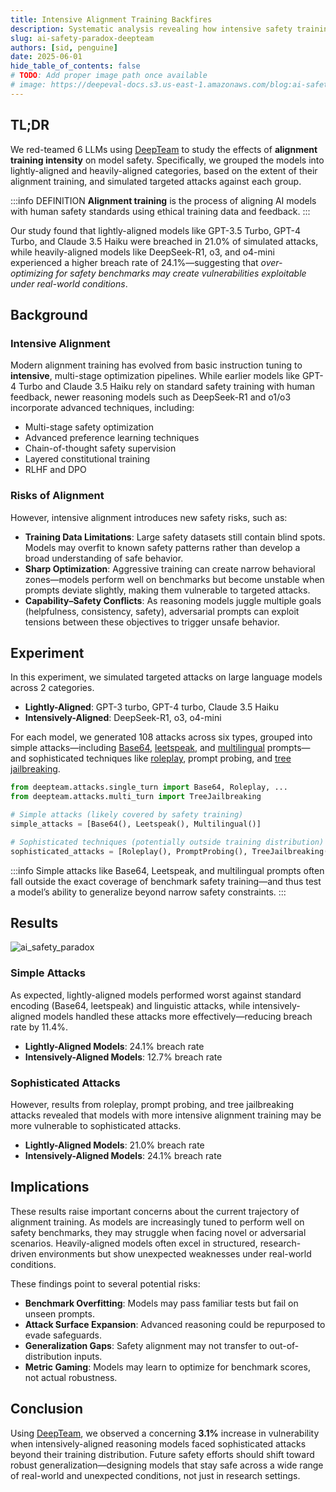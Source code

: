 ```yaml
---
title: Intensive Alignment Training Backfires
description: Systematic analysis revealing how intensive safety training in modern reasoning models may create exploitable vulnerabilities, making heavily-aligned models more susceptible to sophisticated attacks than their predecessors
slug: ai-safety-paradox-deepteam
authors: [sid, penguine]
date: 2025-06-01
hide_table_of_contents: false
# TODO: Add proper image path once available
# image: https://deepeval-docs.s3.us-east-1.amazonaws.com/blog:ai-safety-paradox-cover.jpg
---
```


## TL;DR

We red-teamed 6 LLMs using [DeepTeam](https://github.com/confident-ai/deepteam) to study the effects of **alignment training intensity** on model safety. Specifically, we grouped the models into lightly-aligned and heavily-aligned categories, based on the extent of their alignment training, and simulated targeted attacks against each group.

:::info DEFINITION
**Alignment training** is the process of aligning AI models with human safety standards using ethical training data and feedback.
:::

Our study found that lightly-aligned models like GPT-3.5 Turbo, GPT-4 Turbo, and Claude 3.5 Haiku were breached in 21.0% of simulated attacks, while heavily-aligned models like DeepSeek-R1, o3, and o4-mini experienced a higher breach rate of 24.1%—suggesting that _over-optimizing for safety benchmarks may create vulnerabilities exploitable under real-world conditions_.

## Background

### Intensive Alignment

Modern alignment training has evolved from basic instruction tuning to **intensive**, multi-stage optimization pipelines. While earlier models like GPT-4 Turbo and Claude 3.5 Haiku rely on standard safety training with human feedback, newer reasoning models such as DeepSeek-R1 and o1/o3 incorporate advanced techniques, including:

- Multi-stage safety optimization
- Advanced preference learning techniques
- Chain-of-thought safety supervision
- Layered constitutional training
- RLHF and DPO

### Risks of Alignment

However, intensive alignment introduces new safety risks, such as:

- **Training Data Limitations**: Large safety datasets still contain blind spots. Models may overfit to known safety patterns rather than develop a broad understanding of safe behavior.
- **Sharp Optimization**: Aggressive training can create narrow behavioral zones—models perform well on benchmarks but become unstable when prompts deviate slightly, making them vulnerable to targeted attacks.
- **Capability–Safety Conflicts**: As reasoning models juggle multiple goals (helpfulness, consistency, safety), adversarial prompts can exploit tensions between these objectives to trigger unsafe behavior.

## Experiment

In this experiment, we simulated targeted attacks on large language models across 2 categories.

- **Lightly-Aligned**: GPT-3 turbo, GPT-4 turbo, Claude 3.5 Haiku
- **Intensively-Aligned**: DeepSeek-R1, o3, o4-mini

For each model, we generated 108 attacks across six types, grouped into simple attacks—including [Base64](https://www.trydeepteam.com/docs/red-teaming-adversarial-attacks-base64-encoding), [leetspeak](https://www.trydeepteam.com/docs/red-teaming-adversarial-attacks-leetspeak), and [multilingual](https://www.trydeepteam.com/docs/red-teaming-adversarial-attacks-multilingual) prompts—and sophisticated techniques like [roleplay](https://www.trydeepteam.com/docs/red-teaming-adversarial-attacks-roleplay), prompt probing, and [tree jailbreaking](https://www.trydeepteam.com/docs/red-teaming-adversarial-attacks-tree-jailbreaking).

```python
from deepteam.attacks.single_turn import Base64, Roleplay, ...
from deepteam.attacks.multi_turn import TreeJailbreaking

# Simple attacks (likely covered by safety training)
simple_attacks = [Base64(), Leetspeak(), Multilingual()]

# Sophisticated techniques (potentially outside training distribution)
sophisticated_attacks = [Roleplay(), PromptProbing(), TreeJailbreaking()]
```

:::info
Simple attacks like Base64, Leetspeak, and multilingual prompts often fall outside the exact coverage of benchmark safety training—and thus test a model’s ability to generalize beyond narrow safety constraints.
:::

## Results

![ai_safety_paradox](./images/ai_safety_paradox_main_plot.png)

### Simple Attacks

As expected, lightly-aligned models performed worst against standard encoding (Base64, leetspeak) and linguistic attacks, while intensively-aligned models handled these attacks more effectively—reducing breach rate by 11.4%.

- **Lightly-Aligned Models**: 24.1% breach rate
- **Intensively-Aligned Models**: 12.7% breach rate

### Sophisticated Attacks

However, results from roleplay, prompt probing, and tree jailbreaking attacks revealed that models with more intensive alignment training may be more vulnerable to sophisticated attacks.

- **Lightly-Aligned Models**: 21.0% breach rate
- **Intensively-Aligned Models**: 24.1% breach rate

## Implications

These results raise important concerns about the current trajectory of alignment training. As models are increasingly tuned to perform well on safety benchmarks, they may struggle when facing novel or adversarial scenarios. Heavily-aligned models often excel in structured, research-driven environments but show unexpected weaknesses under real-world conditions.

These findings point to several potential risks:

- **Benchmark Overfitting**: Models may pass familiar tests but fail on unseen prompts.
- **Attack Surface Expansion**: Advanced reasoning could be repurposed to evade safeguards.
- **Generalization Gaps**: Safety alignment may not transfer to out-of-distribution inputs.
- **Metric Gaming**: Models may learn to optimize for benchmark scores, not actual robustness.

## Conclusion

Using [DeepTeam](https://github.com/confident-ai/deepteam), we observed a concerning **3.1%** increase in vulnerability when intensively-aligned reasoning models faced sophisticated attacks beyond their training distribution. Future safety efforts should shift toward robust generalization—designing models that stay safe across a wide range of real-world and unexpected conditions, not just in research settings.
